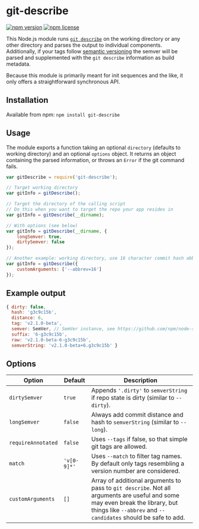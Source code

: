 # git-describe

[![npm version](https://img.shields.io/npm/v/git-describe.svg)](https://www.npmjs.com/package/git-describe)
[![npm license](https://img.shields.io/npm/l/git-describe.svg)](https://www.npmjs.com/package/git-describe)

This Node.js module runs [`git describe`][1] on the working directory or any
other directory and parses the output to individual components. Additionally,
if your tags follow [semantic versioning][2] the semver will be parsed and
supplemented with the `git describe` information as build metadata.

Because this module is primarily meant for init sequences and the like, it only
offers a straightforward synchronous API.

## Installation

Available from npm:
`npm install git-describe`

## Usage

The module exports a function taking an optional `directory` (defaults to
working directory) and an optional `options` object. It returns an object
containing the parsed information, or throws an `Error` if the git command
fails.

```javascript
var gitDescribe = require('git-describe');

// Target working directory
var gitInfo = gitDescribe();

// Target the directory of the calling script
// Do this when you want to target the repo your app resides in
var gitInfo = gitDescribe(__dirname);

// With options (see below)
var gitInfo = gitDescribe(__dirname, {
    longSemver: true,
    dirtySemver: false
});

// Another example: working directory, use 16 character commit hash abbreviation
var gitInfo = gitDescribe({
    customArguments: ['--abbrev=16']
});
```

## Example output
```javascript
{ dirty: false,
  hash: 'g3c9c15b',
  distance: 6,
  tag: 'v2.1.0-beta',
  semver: SemVer, // SemVer instance, see https://github.com/npm/node-semver
  suffix: '6-g3c9c15b',
  raw: 'v2.1.0-beta-6-g3c9c15b',
  semverString: 'v2.1.0-beta+6.g3c9c15b' }
```

## Options

Option             | Default     | Description
------------------ | ----------- | -----------
`dirtySemver`      | `true`      | Appends `'.dirty'` to `semverString` if repo state is dirty (similar to `--dirty`).
`longSemver`       | `false`     | Always add commit distance and hash to `semverString` (similar to `--long`).
`requireAnnotated` | `false`     | Uses `--tags` if false, so that simple git tags are allowed.
`match`            | `'v[0-9]*'` | Uses `--match` to filter tag names. By default only tags resembling a version number are considered.
`customArguments`  | `[]`        | Array of additional arguments to pass to `git describe`. Not all arguments are useful and some may even break the library, but things like `--abbrev` and `--candidates` should be safe to add.

[1]: https://git-scm.com/docs/git-describe
[2]: http://semver.org/
